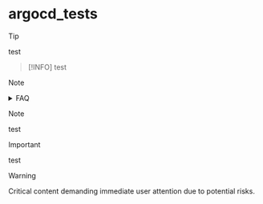# argocd_tests
> [!TIP]
> test

> [!INFO] 
> test

> [!NOTE]
> <details><summary>FAQ</summary>
> </details>

> [!NOTE] 
> test

> [!IMPORTANT]
> test

>[!WARNING] 
> Critical content demanding immediate user attention due to potential risks.
